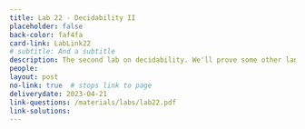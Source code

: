 ```yaml
---
title: Lab 22 - Decidability II
placeholder: false
back-color: faf4fa
card-link: LabLink22
# subtitle: And a subtitle
description: The second lab on decidability. We'll prove some other languages are undecidable using slightly more complex proof structures. 
people:
layout: post
no-link: true  # stops link to page 
deliverydate: 2023-04-21
link-questions: /materials/labs/lab22.pdf
link-solutions:
---
```










